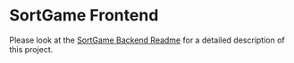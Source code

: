 # SortGame Frontend

Please look at the [SortGame Backend Readme](https://github.com/mysterix5/SortGame) for a detailed description of this project. 